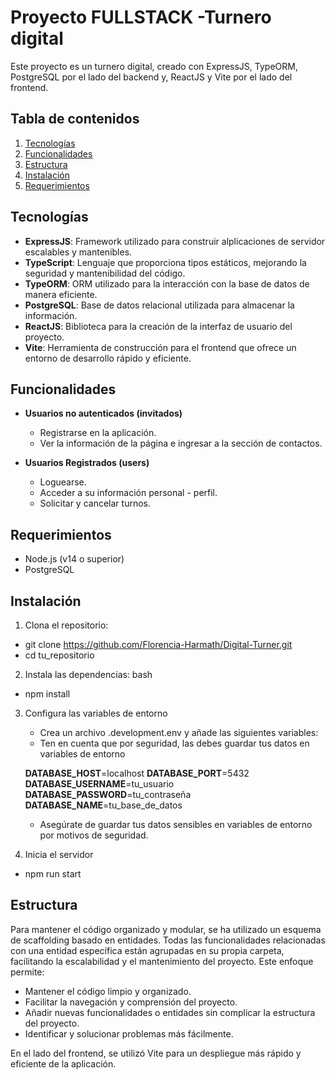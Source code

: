 # Proyecto FULLSTACK -Turnero digital

Este proyecto es un turnero digital, creado con ExpressJS, TypeORM, PostgreSQL por el lado del backend y, ReactJS y Vite por el lado del frontend.

## Tabla de contenidos

1. [Tecnologías](#tecnologías)
2. [Funcionalidades](#funcionalidades)
3. [Estructura](#estructura)
4. [Instalación](#instalación)
5. [Requerimientos](#requerimientos)

## Tecnologías

- **ExpressJS**: Framework utilizado para construir alplicaciones de servidor escalables y mantenibles.
- **TypeScript**: Lenguaje que proporciona tipos estáticos, mejorando la seguridad y mantenibilidad del código.
- **TypeORM**: ORM utilizado para la interacción con la base de datos de manera eficiente.
- **PostgreSQL**: Base de datos relacional utilizada para almacenar la información.
- **ReactJS**: Biblioteca para la creación de la interfaz de usuario del proyecto.
- **Vite**: Herramienta de construcción para el frontend que ofrece un entorno de desarrollo rápido y eficiente.

## Funcionalidades

- **Usuarios no autenticados (invitados)**

  - Registrarse en la aplicación.
  - Ver la información de la página e ingresar a la sección de contactos.

- **Usuarios Registrados (users)**
  - Loguearse.
  - Acceder a su información personal - perfil.
  - Solicitar y cancelar turnos.

## Requerimientos

- Node.js (v14 o superior)
- PostgreSQL

## Instalación

1. Clona el repositorio:

- git clone https://github.com/Florencia-Harmath/Digital-Turner.git
- cd tu_repositorio

2. Instala las dependencias: bash

- npm install

3. Configura las variables de entorno
   - Crea un archivo .development.env y añade las siguientes variables:
   - Ten en cuenta que por seguridad, las debes guardar tus datos en variables de entorno

   **DATABASE_HOST**=localhost
   **DATABASE_PORT**=5432
   **DATABASE_USERNAME**=tu_usuario
   **DATABASE_PASSWORD**=tu_contraseña
   **DATABASE_NAME**=tu_base_de_datos

   - Asegúrate de guardar tus datos sensibles en variables de entorno por motivos de seguridad.

4. Inicia el servidor

- npm run start

## Estructura

Para mantener el código organizado y modular, se ha utilizado un esquema de scaffolding basado en entidades. Todas las funcionalidades relacionadas con una entidad específica están agrupadas en su propia carpeta, facilitando la escalabilidad y el mantenimiento del proyecto. Este enfoque permite:

- Mantener el código limpio y organizado.
- Facilitar la navegación y comprensión del proyecto.
- Añadir nuevas funcionalidades o entidades sin complicar la estructura del proyecto.
- Identificar y solucionar problemas más fácilmente.

En el lado del frontend, se utilizó Vite para un despliegue más rápido y eficiente de la aplicación.